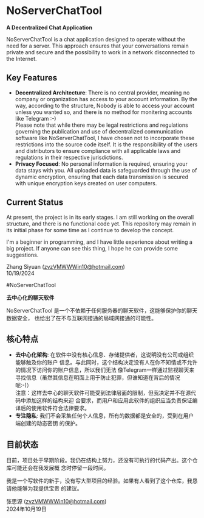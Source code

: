 # NoServerChatTool   

**A Decentralized Chat Application**   

NoServerChatTool is a chat application designed to operate without the need for a 
server. This approach ensures that your conversations remain private and secure
and the possibility to work in a network disconnected to the Internet.   

## Key Features   

- **Decentralized Architecture**: There is no central provider, meaning no company
or organization has access to your account information. By the way, according to
the structure, Nobody is able to access your account unless you wanted so, and
there is no method for monitering accounts like Telegram :-)    
Please note that while there may be legal restrictions and regulations governing the 
publication and use of decentralized communication software like NoServerChatTool, I
have chosen not to incorporate these restrictions into the source code itself. It is 
the responsibility of the users and distributors to ensure compliance with all 
applicable laws and regulations in their respective jurisdictions.
- **Privacy Focused**: No personal information is required, ensuring your data 
stays with you. All uploaded data is safeguarded through the use of dynamic 
encryption, ensuring that each data transmission is secured with unique encryption 
keys created on user computers.   

## Current Status   

At present, the project is in its early stages. I am still working on the overall 
structure, and there is no functional code yet. This repository may remain in its
initial phase for some time as I continue to develop the concept.   

I'm a beginner in programming, and I have little experience about writing a big 
project. If anyone can see this thing, I hope he can provide some suggestions.   

Zhang Siyuan (zvzVMWWWin10@hotmail.com)   
10/19/2024   

#NoServerChatTool

**去中心化的聊天软件**

NoServerChatTool 是一个不依赖于任何服务器的聊天软件，这能够保护你的聊天数据安全，
也给出了在不与互联网接通的局域网接通的可能性。

## 核心特点

- **去中心化架构**: 在软件中没有核心信息、存储提供者，这说明没有公司或组织能够触及你的账户
信息。与此同时，这个结构决定没有人在你不知情或不允许的情况下访问你的账户信息，所以我们无法
像Telegram一样通过监视聊天来寻找信息（虽然其信息在明面上用于防止犯罪，但谁知道在背后的情况
呢:-)）   
注意：这样去中心的聊天软件可能受到法律层面的限制，但我决定并不在源代码中添加这样的结构来迎
合要求，而用户和应用此软件的组织应当负责保证编译后的使用软件符合法律要求。
- **专注隐私**: 我们不会采集任何个人信息，所有的数据都是安全的，受到在用户端创建的动态密钥
的保护。

## 目前状态

目前，项目处于早期阶段。我仍在结构上努力，还没有可执行的代码产出。这个仓库可能还会在我发展概
念时停留一段时间。   

我是一个写软件的新手，没有写大型项目的经验。如果有人看到了这个仓库，我恳请他能够为我提供宝贵
的建议。   

张思源 (zvzVMWWWin10@hotmail.com)    
2024年10月19日
